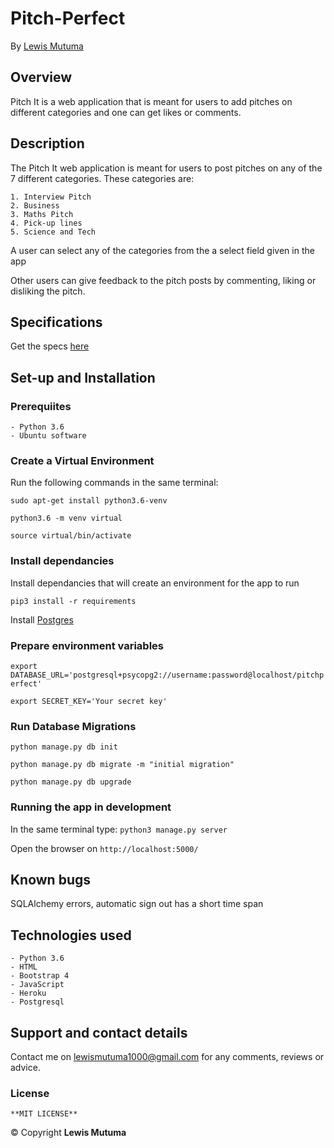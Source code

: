 # Pitch-Perfect

 By [Lewis Mutuma](https://mutumamutuma.github.io/Portfolio/)

## Overview

Pitch It is a web application that is meant for users to add pitches on different categories and one can get likes or comments.

## Description

The Pitch It web application is meant for users to post pitches on any of the 7 different categories. These categories are:

    1. Interview Pitch
    2. Business
    3. Maths Pitch
    4. Pick-up lines
    5. Science and Tech

A user can select any of the categories from the a select field given in the app

Other users can give feedback to the pitch posts by commenting, liking or disliking the pitch. 

## Specifications

Get the specs [here](https://github.com/MutumaMutuma/Pitch/blob/master/specs.md)

## Set-up and Installation

### Prerequiites

    - Python 3.6
    - Ubuntu software

### Create a Virtual Environment

Run the following commands in the same terminal:

```sudo apt-get install python3.6-venv```

```python3.6 -m venv virtual```

```source virtual/bin/activate```

### Install dependancies

Install dependancies that will create an environment for the app to run

```pip3 install -r requirements```

Install [Postgres](https://www.postgresql.org/download/)

### Prepare environment variables

```export DATABASE_URL='postgresql+psycopg2://username:password@localhost/pitchperfect'```

```export SECRET_KEY='Your secret key'```

### Run Database Migrations

```python manage.py db init```

```python manage.py db migrate -m "initial migration"```

```python manage.py db upgrade```


### Running the app in development

In the same terminal type:
`python3 manage.py server`

Open the browser on `http://localhost:5000/`

## Known bugs

SQLAlchemy errors, automatic sign out has a short time span

## Technologies used

    - Python 3.6
    - HTML
    - Bootstrap 4
    - JavaScript
    - Heroku
    - Postgresql

## Support and contact details

Contact me on lewismutuma1000@gmail.com for any comments, reviews or advice.

### License

    **MIT LICENSE** 
&copy; Copyright **Lewis Mutuma**

